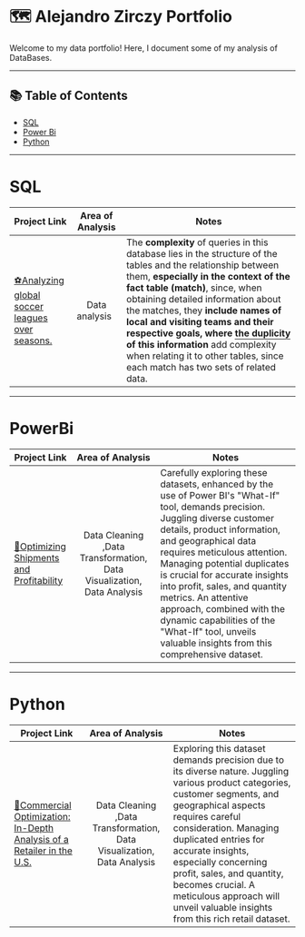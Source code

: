 # 🗺 Alejandro Zirczy Portfolio

Welcome to my data portfolio! Here, I document some of my analysis of DataBases.

***

## 📚 Table of Contents
- [SQL](#sql)
- [Power Bi](#PowerBi)
- [Python](#python)

***

# SQL

| Project Link | <center>Area of Analysis<center>| <center>Notes</center> | 
|---|---|---|
| [⚽Analyzing global soccer leagues over seasons.](https://github.com/alezirczy/SQL-Projects/tree/main/%231%20-%20Soccer%20Leagues)| <center>Data analysis&nbsp;&nbsp; </center>  |The **complexity** of queries in this database lies in the structure of the tables and the relationship between them, **especially in the context of the fact table (match)**, since, when obtaining detailed information about the matches, they **include names of local and visiting teams and their respective goals, where <span style="border-bottom: 1px solid;">the duplicity</span> of this information** add complexity when relating it to other tables, since each match has two sets of related data. 


***
# PowerBi


| Project Link | <center>Area of Analysis<center>| <center>Notes</center> | 
|---|---|---|
| [🛒Optimizing Shipments and Profitability](https://github.com/alezirczy/Power-Bi-Projects/blob/main/%231%20Logistic%3A%20Optimizing%20Shipments%20and%20Profitability/Optimizing%20Shipments%20and%20Profitability.md)| <center>Data Cleaning ,Data Transformation, Data Visualization, Data Analysis </center>  |Carefully exploring these datasets, enhanced by the use of Power BI's "What-If" tool, demands precision. Juggling diverse customer details, product information, and geographical data requires meticulous attention. Managing potential duplicates is crucial for accurate insights into profit, sales, and quantity metrics. An attentive approach, combined with the dynamic capabilities of the "What-If" tool, unveils valuable insights from this comprehensive dataset.

***
# Python

| Project Link | <center>Area of Analysis<center>| <center>Notes</center> | 
|---|---|---|
| [🛒Commercial Optimization: In-Depth Analysis of a Retailer in the U.S.](https://github.com/alezirczy/Python-Projects/blob/main/%231%20Retail%20-%20Data%20Analysis%20/%20Retail%20-%20Data%20Analysis.ipynb)| <center>Data Cleaning ,Data Transformation, Data Visualization, Data Analysis </center>  |Exploring this dataset demands precision due to its diverse nature. Juggling various product categories, customer segments, and geographical aspects requires careful consideration. Managing duplicated entries for accurate insights, especially concerning profit, sales, and quantity, becomes crucial. A meticulous approach will unveil valuable insights from this rich retail dataset.
